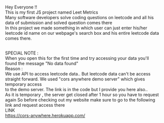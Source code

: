 Hey Everyone !! <br>
This is my first JS project named Leet Metrics <br>
Many software developers solve coding questions on leetcode and all his data of submission and solved question comes there <br>
In this project we made something in which user can just enter his/her leetcode id name on our webpage's search box and his entire leetcode data comes there. <br><br>

SPECIAL NOTE : <br>
When you open this for the first time and try accessing your data you'll found the message "No data found"<br>
Reason : <br>
We use API to access leetcode data.. But leetcode data can't be access straight forward. We used "cors anywhere demo server" which gives temporary access<br>
to the demo server. The link is in the code but I provide you here also.. <br>
As it is temporary , the server get closed after 1 hour so you have to request again 
So before checking out my website make sure to go to the following link and request access there <br>
LINK <br>
https://cors-anywhere.herokuapp.com/
